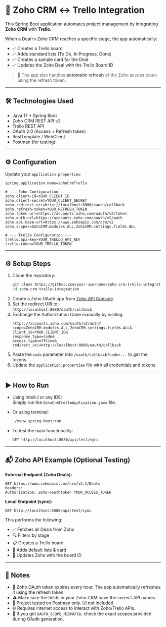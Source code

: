 # 🔄 Zoho CRM ↔ Trello Integration

This Spring Boot application automates project management by integrating **Zoho CRM** with **Trello**.

When a Deal in Zoho CRM reaches a specific stage, the app automatically:

- ✅ Creates a Trello board
- ✅ Adds standard lists (To Do, In Progress, Done)
- ✅ Creates a sample card for the Deal
- ✅ Updates the Zoho Deal with the Trello Board ID

> 🔁 The app also handles **automatic refresh** of the Zoho access token using the refresh token.

---

## 🛠 Technologies Used

- Java 17 + Spring Boot
- Zoho CRM REST API v2
- Trello REST API
- OAuth 2.0 (Access + Refresh token)
- RestTemplate / WebClient
- Postman (for testing)

---

## ⚙️ Configuration

Update your `application.properties`:

```properties
spring.application.name=zohoCrmTrello

# --- Zoho Configuration ---
zoho.client-id=YOUR_CLIENT_ID
zoho.client-secret=YOUR_CLIENT_SECRET
zoho.redirect-uri=http://localhost:8080/oauth/callback
zoho.refresh-token=YOUR_REFRESH_TOKEN
zoho.token-url=https://accounts.zoho.com/oauth/v2/token
zoho.auth-url=https://accounts.zoho.com/oauth/v2/auth
zoho.api-base-url=https://www.zohoapis.com/crm/v2
zoho.scopes=ZohoCRM.modules.ALL,ZohoCRM.settings.fields.ALL

# --- Trello Configuration ---
trello.api-key=YOUR_TRELLO_API_KEY
trello.token=YOUR_TRELLO_TOKEN
```

---

## ⚙️ Setup Steps

1. Clone the repository:
   ```bash
   git clone https://github.com/your-username/zoho-crm-trello-integration.git
   cd zoho-crm-trello-integration
   ```
2. Create a Zoho OAuth app from [Zoho API Console](https://api-console.zoho.com/).
3. Set the redirect URI to:  
   `http://localhost:8080/oauth/callback`
4. Exchange the Authorization Code manually by visiting:
   ```
   https://accounts.zoho.com/oauth/v2/auth?
   scope=ZohoCRM.modules.ALL,ZohoCRM.settings.fields.ALL&
   client_id=YOUR_CLIENT_ID&
   response_type=code&
   access_type=offline&
   redirect_uri=http://localhost:8080/oauth/callback
   ```
5. Paste the `code` parameter into `/oauth/callback?code=...` to get the tokens.
6. Update the `application.properties` file with all credentials and tokens.

---

## ▶️ How to Run

- Using IntelliJ or any IDE:  
  Simply run the `ZohoCrmTrelloApplication.java` file.

- Or using terminal:
  ```bash
  ./mvnw spring-boot:run
  ```

- To test the main functionality:
  ```http
  GET http://localhost:8080/api/test/sync
  ```

---

## 📬 Zoho API Example (Optional Testing)

**External Endpoint (Zoho Deals):**
```
GET https://www.zohoapis.com/crm/v2.1/Deals
Headers:
Authorization: Zoho-oauthtoken YOUR_ACCESS_TOKEN
```

**Local Endpoint (sync):**
```
GET http://localhost:8080/api/test/sync
```

This performs the following:
- ✅ Fetches all Deals from Zoho
- 🔍 Filters by stage
- 📋 Creates a Trello board
- 🧾 Adds default lists & card
- 🔗 Updates Zoho with the board ID

---
## 🧠 Notes 

- 🔐 Zoho OAuth token expires every hour. The app automatically refreshes it using the refresh token.
- ⚠️ Make sure the fields in your Zoho CRM have the correct API names.
- 🧪 Project tested on Postman only. UI not included.
- 🌐 Requires internet access to interact with Zoho/Trello APIs.
- 🐞 If you get `OAUTH_SCOPE_MISMATCH`, check the exact scopes provided during OAuth generation.
